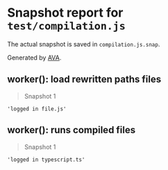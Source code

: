 # Snapshot report for `test/compilation.js`

The actual snapshot is saved in `compilation.js.snap`.

Generated by [AVA](https://avajs.dev).

## worker(): load rewritten paths files

> Snapshot 1

    'logged in file.js'

## worker(): runs compiled files

> Snapshot 1

    'logged in typescript.ts'
